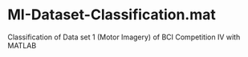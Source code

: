 # MI-Dataset-Classification.mat
Classification of Data set 1 (Motor Imagery) of BCI Competition IV with MATLAB
